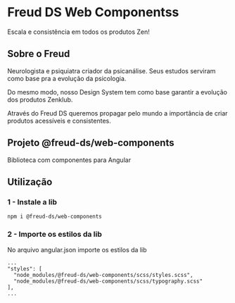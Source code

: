 # Freud DS Web Componentss
Escala e consistência em todos os produtos Zen!

## Sobre o Freud
Neurologista e psiquiatra criador da psicanálise. Seus estudos serviram como base pra a evolução da psicologia.

Do mesmo modo, nosso Design System tem como base garantir a evolução dos produtos Zenklub.

Através do Freud DS queremos propagar pelo mundo a importância de criar produtos acessíveis e consistentes.

## Projeto @freud-ds/web-components

Biblioteca com componentes para Angular

## Utilização

### 1 - Instale a lib
```
npm i @freud-ds/web-components
```

### 2 - Importe os estilos da lib
No arquivo angular.json importe os estilos da lib
```
...
"styles": [
  "node_modules/@freud-ds/web-components/scss/styles.scss",
  "node_modules/@freud-ds/web-components/scss/typography.scss"
],
...
```
